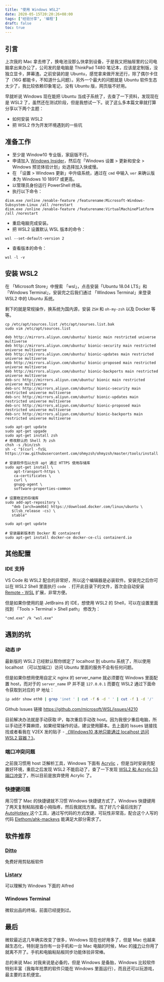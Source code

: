 ```yaml
---
title: "使用 Windows WSL2"
date: 2020-05-15T20:20:26+08:00
tags: ["经验分享", '编程'] 
draft: false
toc: true
---
```


## 引言

上次我的 Mac 拿去修了，换电池没那么快拿到设备，于是我又把抽屉里的公司电脑拿出来办公了，公司发的是电脑是 ThinkPad T480 笔记本，应该是定制版，没独立显卡，屏幕渣。之前安装的是 Ubuntu，感觉拿来做开发还行，除了偶尔卡住了（16G 都能卡，不知道什么问题）。另外一个最大的问题就是 Ubuntu 软件生态太少了，我比较依赖印象笔记，没有 Ubuntu 版，网页版不好用。

早就听说 Windows 现在能把 Ubuntu 当成子系统了，去查了一下资料，发现现在是 WSL2 了，虽然还在测试阶段，但是我想试一下。说了这么多本篇文章就打算分享以下两个主题：

- 如何安装 WSL2 
- 把 WSL2 作为开发环境遇到的一些坑

<!--more-->

## 准备工作

- 至少是 Window10 专业版，家庭版不行。
- 申请加入 [Windows Insider](https://insider.windows.com/zh-cn/)，然后在「Windows 设置 > 更新和安全 > Windows 预览体验计划」处选择加入快或慢。
- 在 「设置 > Windows 更新」中升级系统，通过在 `cmd` 中输入 `ver` 来确认版本为 Windows 10 18917 或更高。
- 以管理员身份运行 PowerShell 终端。
- 执行以下命令：

```
dism.exe /online /enable-feature /featurename:Microsoft-Windows-Subsystem-Linux /all /norestart
dism.exe /online /enable-feature /featurename:VirtualMachinePlatform /all /norestart
```
- 重启电脑完成安装。
- 把 WSL2 设置默认 WSL 版本的命令：

```
wsl --set-default-version 2
```
- 查看版本的命令：

```
wsl -l -v
```

## 安装 WSL2

在 「Microsoft Store」中搜索 「wsl」，点击安装「Ubuntu 18.04 LTS」和「Windows Terminal」，安装完之后我们通过 「Windows Terminal」来登录 WSL2 中的 Ubuntu 系统。

剩下的就是常规操作，换系统为国内源，安装 `ZSH` 和 `oh-my-zsh` 以及 Docker 等等。

```
cp /etc/apt/sources.list /etc/apt/sourses.list.bak
sudo vim /etc/apt/sources.list
```

```
deb http://mirrors.aliyun.com/ubuntu/ bionic main restricted universe multiverse
deb http://mirrors.aliyun.com/ubuntu/ bionic-security main restricted universe multiverse
deb http://mirrors.aliyun.com/ubuntu/ bionic-updates main restricted universe multiverse
deb http://mirrors.aliyun.com/ubuntu/ bionic-proposed main restricted universe multiverse
deb http://mirrors.aliyun.com/ubuntu/ bionic-backports main restricted universe multiverse
deb-src http://mirrors.aliyun.com/ubuntu/ bionic main restricted universe multiverse
deb-src http://mirrors.aliyun.com/ubuntu/ bionic-security main restricted universe multiverse
deb-src http://mirrors.aliyun.com/ubuntu/ bionic-updates main restricted universe multiverse
deb-src http://mirrors.aliyun.com/ubuntu/ bionic-proposed main restricted universe multiverse
deb-src http://mirrors.aliyun.com/ubuntu/ bionic-backports main restricted universe multiverse
```

```
sudo apt-get update
sudo apt-get upgade
sudo apt-get install zsh
# 修改默认的 Shell 为 zsh
chsh -s /bin/zsh
sh -c "$(curl -fsSL https://raw.githubusercontent.com/ohmyzsh/ohmyzsh/master/tools/install.sh)"
```

```
# 安装软件包以允许 apt 通过 HTTPS 使用存储库
sudo apt-get install \
    apt-transport-https \
    ca-certificates \
    curl \
    gnupg-agent \
    software-properties-common

# 设置稳定的存储库
sudo add-apt-repository \
   "deb [arch=amd64] https://download.docker.com/linux/ubuntu \
   $(lsb_release -cs) \
   stable"

sudo apt-get update

# 安装最新版本的 Docker 和 containerd
sudo apt-get install docker-ce docker-ce-cli containerd.io
```


## 其他配置

### IDE 支持

VS Code 和 WSL2 配合的非常好，所以这个编辑器是必装软件。安装完之后你可以在 WSL2 Shell 里面执行 `code .` 打开此目录下的文件，首次会自动安装 [Remote - WSL](https://marketplace.visualstudio.com/items?itemName=ms-vscode-remote.remote-wsl) 扩展，非常方便。

但是如果你使用的是 JetBrains 的 IDE，想使用 WSL2 的 Shell，可以在设置里面找到 「Tools > Terminal > Shell path」 修改为：

```
"cmd.exe" /k "wsl.exe"
```

## 遇到的坑

### 动态 IP

最新版的 WSL2 已经默认帮你绑定了 localhost 到 ubuntu 系统了，所以使用 localhost （可以加端口）访问 Ubuntu 里面的服务不会有任何问题。

但是如果你想用使用自定义 nginx 的 server_name 就必须要在 Windows 里面配置 host，而对于的 `server_name` IP 并不是 `127.0.0.1` 而要在 WSL2 通过下面命令获取到对应的 IP 地址：

```sh
ip addr show eth0 | grep 'inet ' | cut -f 6 -d ' ' | cut -f 1 -d '/'
```

Github Issues 链接 <https://github.com/microsoft/WSL/issues/4210>

目前解决办法就是手动获取 IP，每次重启手动改 host。因为我很少重启电脑，所以手动还不算麻烦，如果经常操作的话，建议使用脚本。去上面的 Issues 链接找找或者看我在 V2EX 发的贴子 - [《Windows10 本地只能通过 localhost 访问 WSL2 容器？》](https://www.v2ex.com/t/671206#reply37)。

### 端口冲突问题

之前我习惯用 host 泛解析工具，Windows 下面有 [Acrylic](https://mayakron.altervista.org/support/acrylic/Home.htm) ，但是当时安装完配置好环境，重启之后发现 WSL2 不能启动了，查了一下发现 [WSL2 和 Acrylic 53 端口冲突](https://github.com/valeryan/valet-wsl/issues/14)了，所以目前是放弃使用 Acrylic 了。


### 快捷键问题

用习惯了 Mac 的快捷键就不习惯 Windows 快捷键方式了，Windows 快捷键用了两天复制粘贴按着小拇指疼，然后我就找方案。找了好几个最后找到了 [AutoHotkey ](https://www.autohotkey.com/) 这个工具，通过写代码的方式改键，可玩性非常高，配合这个人写的代码 [Elethom/ahk-mackeys](https://github.com/Elethom/ahk-mackeys) 能满足大部分需求了。


## 软件推荐

### [Ditto](https://ditto-cp.sourceforge.io/)

免费好用剪贴板软件

### [Listary](https://www.listary.com/)

可以理解为 Windows 下面的 Alfred

### Windows Terminal

微软出品的终端，前面已经提到过。

## 最后

微软最近这几年确实改变了很多，Windows 现在也好用多了，但是 Mac 也越来越生态化，特别是当你有一台手机和一台 Mac 电脑的时候，Mac 的[接力](https://support.apple.com/zh-cn/guide/mac-help/mchl732d3c0a/mac)让你用了就离不开了。手机和电脑粘贴板同步功能体验非常棒。

总的来说 Mac 对我来说是必备的，但是 Windows 是备胎，Windows 比较软件特别丰富（我每年抢票的软件只能在 Windows 里面运行），而且还可以玩游戏，最主要的主机便宜。